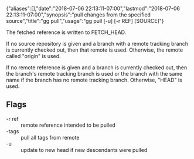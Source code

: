 {"aliases":[],"date":"2018-07-06 22:13:11-07:00","lastmod":"2018-07-06 22:13:11-07:00","synopsis":"pull changes from the specified source","title":"gg pull","usage":"gg pull [-u] [-r REF] [SOURCE]"}

The fetched reference is written to FETCH_HEAD.

If no source repository is given and a branch with a remote tracking
branch is currently checked out, then that remote is used. Otherwise,
the remote called "origin" is used.

If no remote reference is given and a branch is currently checked out,
then the branch's remote tracking branch is used or the branch with
the same name if the branch has no remote tracking branch. Otherwise,
"HEAD" is used.

## Flags

<dl class="flag_list">
	<dt>-r ref</dt>
	<dd>remote reference intended to be pulled</dd>
	<dt>-tags</dt>
	<dd>pull all tags from remote</dd>
	<dt>-u</dt>
	<dd>update to new head if new descendants were pulled</dd>
</dl>
